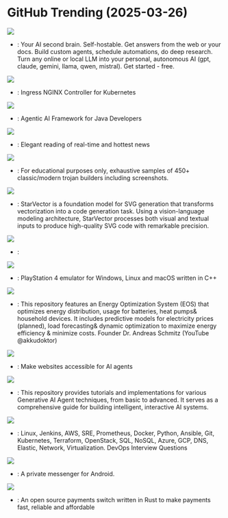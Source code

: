 # GitHub Trending (2025-03-26)

![](https://img.shields.io/badge/Python-New%20113-green?style=flat-square&logo=appveyor)
- [](https://github.comundefined): Your AI second brain. Self-hostable. Get answers from the web or your docs. Build custom agents, schedule automations, do deep research. Turn any online or local LLM into your personal, autonomous AI (gpt, claude, gemini, llama, qwen, mistral). Get started - free.

![](https://img.shields.io/badge/Go-New%2045-green?style=flat-square&logo=appveyor)
- [](https://github.comundefined): Ingress NGINX Controller for Kubernetes

![](https://img.shields.io/badge/Java-New%20192-green?style=flat-square&logo=appveyor)
- [](https://github.comundefined): Agentic AI Framework for Java Developers

![](https://img.shields.io/badge/TypeScript-New%20379-green?style=flat-square&logo=appveyor)
- [](https://github.comundefined): Elegant reading of real-time and hottest news

![](https://img.shields.io/badge/none-New%20332-green?style=flat-square&logo=appveyor)
- [](https://github.comundefined): For educational purposes only, exhaustive samples of 450+ classic/modern trojan builders including screenshots.

![](https://img.shields.io/badge/Python-New%20296-green?style=flat-square&logo=appveyor)
- [](https://github.comundefined): StarVector is a foundation model for SVG generation that transforms vectorization into a code generation task. Using a vision-language modeling architecture, StarVector processes both visual and textual inputs to produce high-quality SVG code with remarkable precision.

![](https://img.shields.io/badge/Python-New%20342-green?style=flat-square&logo=appveyor)
- [](https://github.comundefined): 

![](https://img.shields.io/badge/C%2B%2B-New%2067-green?style=flat-square&logo=appveyor)
- [](https://github.comundefined): PlayStation 4 emulator for Windows, Linux and macOS written in C++

![](https://img.shields.io/badge/Python-New%2014-green?style=flat-square&logo=appveyor)
- [](https://github.comundefined): This repository features an Energy Optimization System (EOS) that optimizes energy distribution, usage for batteries, heat pumps& household devices. It includes predictive models for electricity prices (planned), load forecasting& dynamic optimization to maximize energy efficiency & minimize costs. Founder Dr. Andreas Schmitz (YouTube @akkudoktor)

![](https://img.shields.io/badge/Python-New%20767-green?style=flat-square&logo=appveyor)
- [](https://github.comundefined): Make websites accessible for AI agents

![](https://img.shields.io/badge/Jupyter%20Notebook-New%20278-green?style=flat-square&logo=appveyor)
- [](https://github.comundefined): This repository provides tutorials and implementations for various Generative AI Agent techniques, from basic to advanced. It serves as a comprehensive guide for building intelligent, interactive AI systems.

![](https://img.shields.io/badge/Python-New%20359-green?style=flat-square&logo=appveyor)
- [](https://github.comundefined): Linux, Jenkins, AWS, SRE, Prometheus, Docker, Python, Ansible, Git, Kubernetes, Terraform, OpenStack, SQL, NoSQL, Azure, GCP, DNS, Elastic, Network, Virtualization. DevOps Interview Questions

![](https://img.shields.io/badge/Kotlin-New%2052-green?style=flat-square&logo=appveyor)
- [](https://github.comundefined): A private messenger for Android.

![](https://img.shields.io/badge/Rust-New%2021-green?style=flat-square&logo=appveyor)
- [](https://github.comundefined): An open source payments switch written in Rust to make payments fast, reliable and affordable

